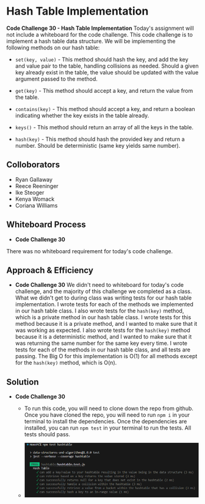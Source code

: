 # Hash Table Implementation
<!-- Short summary or background information -->

**Code Challenge 30 - Hash Table Implementation**
Today's assignment will not include a whiteboard for the code challenge. This code challenge is to implement a hash table data structure. We will be implementing the following methods on our hash table:

- `set(key, value)` - This method should hash the key, and add the key and value pair to the table, handling collisions as needed. Should a given key already exist in the table, the value should be updated with the value argument passed to the method.

- `get(key)` - This method should accept a key, and return the value from the table.

- `contains(key)` - This method should accept a key, and return a boolean indicating whether the key exists in the table already.

- `keys()` - This method should return an array of all the keys in the table.

- `hash(key)` - This method should hash the provided key and return a number. Should be deterministic (same key yields same number).

## Colloborators

- Ryan Gallaway
- Reece Reeninger
- Ike Steoger
- Kenya Womack
- Coriana Williams

## Whiteboard Process
<!-- Embedded whiteboard image -->
- **Code Challenge 30**

There was no whiteboard requirement for today's code challenge.

## Approach & Efficiency
<!-- What approach did you take? Why? What is the Big O space/time for this approach? -->
- **Code Challenge 30**
We didn't need to whiteboard for today's code challenge, and the majority of this challenge we completed as a class. What we didn't get to during class was writing tests for our hash table implementation. I wrote tests for each of the methods we implemented in our hash table class. I also wrote tests for the `hash(key)` method, which is a private method in our hash table class. I wrote tests for this method because it is a private method, and I wanted to make sure that it was working as expected. I also wrote tests for the `hash(key)` method because it is a deterministic method, and I wanted to make sure that it was returning the same number for the same key every time. I wrote tests for each of the methods in our hash table class, and all tests are passing. The Big O for this implementation is O(1) for all methods except for the `hash(key)` method, which is O(n).

## Solution
<!-- Show how to run your code, and examples of it in action -->

- **Code Challenge 30**
  - To run this code, you will need to clone down the repo from github. Once you have cloned the repo, you will need to run `npm i` in your terminal to install the dependencies. Once the dependencies are installed, you can run `npm test` in your terminal to run the tests. All tests should pass.

  - ![Tests](/public/codeChallenge30Tests.png)
